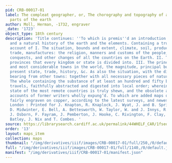 ```yaml
---
pid: CRB-00017-01
label: The compleat geographer, or, The chorography and topography of all the known
  parts of the earth
author: Moll, Herman, -1732, engraver
_date: '1723'
object_type: 18th century
description: 'Title continues: ''To which is premis''d an introduction to geography,
  and a natural history of the earth and the elements. Containing a true and perfect
  account of I. The situation, bounds and extent, climate, soil, productions, history,
  trade, manufactures: the religion, manners and customs of the people; with the revolutions,
  conquests, and other changes of all the countries on the Earth. II. The several
  provinces that every kingdom or state is divided into. III. The principal cities
  and most considerable towns in the world, the magnitude, principal buildings, antiquity,
  present state, trade, history, &c. As also the situation, with the distance and
  bearing from other towns: together with all necessary pieces of natural history.
  The whole containing the substance of at least an hundred and fifty books of modern
  travels, faithfully abstracted and digested into local order; wherein the present
  state of the most remote countries is truly shewn, and the obsolete and fabulous
  accounts of former writers wholly expung’d. To which are added maps of every country,
  fairly engraven on copper, according to the latest surveys, and newest discoveries''.
  London : Printed for J. Knapton, R. Knaplock, J. Wyat, J. and B. Sprint, J. Darby,
  D. Midwinter, E. Bell, A. Bettesworth, W. Taylor, W. and J. Innys, R. Robinson,
  J. Osborn, F. Fayram, J. Pemberton, J. Hooke, C. Rivington, F. Clay, E. Symon, J.
  Batley, J. Nix and T. Combes. '
source: https://librarysearch.cardiff.ac.uk/permalink/44WHELF_CAR/1fseqj3/alma9910788893402420
order: '13'
layout: maps_item
collection: maps
thumbnail: "/img/derivatives/iiif/images/CRB-00017-01/full/250,/0/default.jpg"
full: "/img/derivatives/iiif/images/CRB-00017-01/full/1140,/0/default.jpg"
manifest: "/img/derivatives/iiif/CRB-00017-01/manifest.json"
---
```

